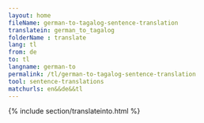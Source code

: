 ```yaml
---
layout: home
fileName: german-to-tagalog-sentence-translation
translatein: german_to_tagalog
folderName : translate
lang: tl
from: de
to: tl
langname: german-to
permalink: /tl/german-to-tagalog-sentence-translation
tool: sentence-translations
matchurls: en&&de&&tl
---
```

{% include section/translateinto.html %}
